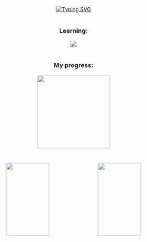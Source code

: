 <div align="center" >

[![Typing SVG](https://readme-typing-svg.demolab.com?font=Fira+Code&size=30&pause=1000&color=C994DF&center=true&vCenter=true&random=false&width=435&lines=Hey%2C+I'm+Laena++Kelly;Welcome+to+my+profile+%F0%9F%92%9C)](https://git.io/typing-svg)

</div>

#

<div align="center">

### Learning:
  <a href="https://skillicons.dev">
    <img src="https://skillicons.dev/icons?i=git,html,css,js" />
  </a>
</div>

<br>

<div align="center">

### My progress:
<div>
    <img height="195px" src="https://github-readme-stats.vercel.app/api/top-langs/?username=laenakelly&layout=compact&bg_color=1e1e2e&title_color=f5e0dc&text_color=f5e0dc&border_color=1e1e2e&icon_color=f5e0dc&progress_color=cba6f7"/>
</div>

#

<div align="center">
<div align="center">
  <img width="48%" height="195px" src="https://github-readme-stats.vercel.app/api?username=LaenaKelly&theme=catppuccin_mocha"/> 
  <img width="48%" height="195px" src="https://github-readme-streak-stats.herokuapp.com/?user=LaenaKelly&theme=catppuccin-mocha&hide_border=falso&border_radius=4.2&date_format=M%20j%5B%2C%20Y%5D"/>
</div>

</div>
 
